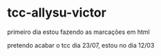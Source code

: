 # tcc-allysu-victor

primeiro dia estou fazendo as marcações em html 

pretendo acabar o tcc dia 23/07, estou no dia 12/03